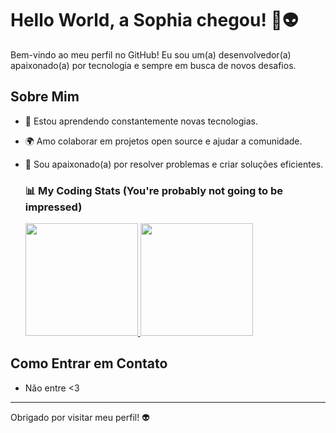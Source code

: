 # Hello World, a Sophia chegou! 🐀👽

Bem-vindo ao meu perfil no GitHub! Eu sou um(a) desenvolvedor(a) apaixonado(a) por tecnologia e sempre em busca de novos desafios.

## Sobre Mim

- 🌱 Estou aprendendo constantemente novas tecnologias.
- 🌍 Amo colaborar em projetos open source e ajudar a comunidade.
- 🧩 Sou apaixonado(a) por resolver problemas e criar soluções eficientes.

   <h3>📊 My Coding Stats (You're probably not going to be impressed)</h3>
  <a href="https://github.com/esquizosophia">
    <img height="180" src="https://github-readme-stats.vercel.app/api/?username=esquizosophia&show_icons=true&theme=shadow_red&include_all_commits=true&count_private=true"/>
  </a>

  <a href="https://github.com/esquizosophia">
    <img height="180" src="https://github-readme-stats.vercel.app/api/top-langs/?username=esquizosophia&layout=compact&langs_count=16&theme=shadow_red"/>
  </a>

## Como Entrar em Contato

- Não entre <3

---

Obrigado por visitar meu perfil! 👽

